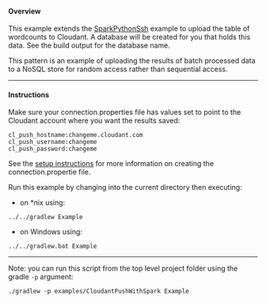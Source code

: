 #### Overview

This example extends the [SparkPythonSsh](./SparkPythonSsh) example to upload the table of wordcounts to Cloudant. A database will be created for you that holds this data.  See the build output for the database name.

This pattern is an example of uploading the results of batch processed data to a NoSQL store for random access rather than sequential access.

*********************************************************************
#### Instructions

Make sure your connection.properties file has values set to point to the Cloudant account where you want the results saved:

```
cl_push_hostname:changeme.cloudant.com
cl_push_username:changeme
cl_push_password:changeme
```

See the [setup instructions](https://github.com/snowch/biginsight-examples) for more information on creating the connection.propertie file.

Run this example by changing into the current directory then executing:

- on *nix using:

```
../../gradlew Example
```

- on Windows using:

```
../../gradlew.bat Example
```

*********************************************************************

Note: you can run this script from the top level project folder using the gradle `-p` argument:

```
./gradlew -p examples/CloudantPushWithSpark Example
```
